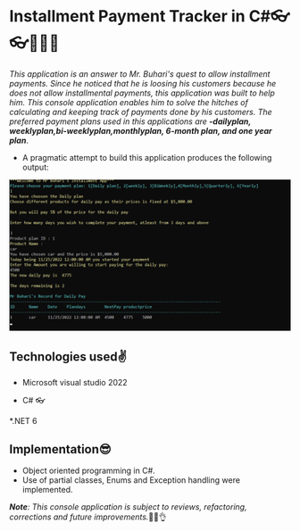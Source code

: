 # Installment Payment Tracker in C#👓👓🤞🤷‍♀️
*This application is an answer to Mr. Buhari's quest to allow installment payments. Since he noticed that he is loosing his customers because he does not allow installmental payments, this application was built to  help him. This console application enables him to solve the hitches of calculating and keeping track of payments done by his customers. The preferred payment plans used in this applications are **-dailyplan, weeklyplan,bi-weeklyplan,monthlyplan, 6-month plan, and one year plan***.

* A pragmatic attempt to build this application produces the following output:

![payment tracker](https://raw.githubusercontent.com/kendrickchibueze/-Modern-Node-on-AWS/acb385583dda356613a9707e7ed9da2f2b67b605/Branching%20Strategies/Screenshot%20(407).png)


## Technologies used✌
* Microsoft visual studio 2022

* C# 👓

*.NET 6

## Implementation😎
* Object oriented programming in C#.
* Use of partial classes, Enums and Exception handling were implemented.


***Note**: This console application is subject to reviews, refactoring, corrections and future improvements.*🤷‍♀️👌
